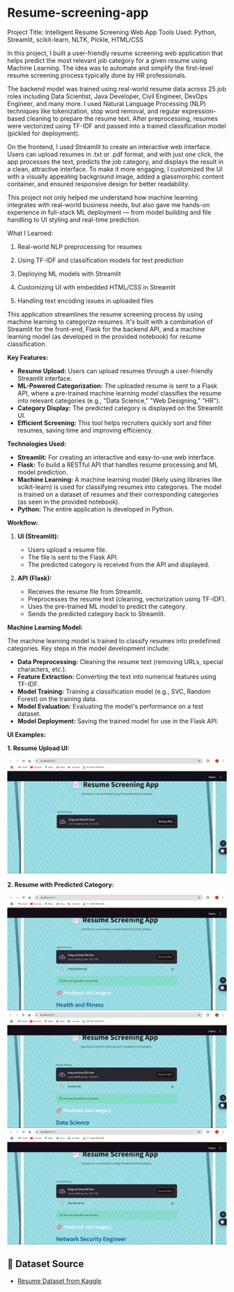 # Resume-screening-app
Project Title: Intelligent Resume Screening Web App
Tools Used: Python, Streamlit, scikit-learn, NLTK, Pickle, HTML/CSS

In this project, I built a user-friendly resume screening web application that helps predict the most relevant job category for a given resume using Machine Learning. The idea was to automate and simplify the first-level resume screening process typically done by HR professionals.

The backend model was trained using real-world resume data across 25 job roles including Data Scientist, Java Developer, Civil Engineer, DevOps Engineer, and many more. I used Natural Language Processing (NLP) techniques like tokenization, stop word removal, and regular expression-based cleaning to prepare the resume text. After preprocessing, resumes were vectorized using TF-IDF and passed into a trained classification model (pickled for deployment).

On the frontend, I used Streamlit to create an interactive web interface. Users can upload resumes in .txt or .pdf format, and with just one click, the app processes the text, predicts the job category, and displays the result in a clean, attractive interface. To make it more engaging, I customized the UI with a visually appealing background image, added a glassmorphic content container, and ensured responsive design for better readability.

This project not only helped me understand how machine learning integrates with real-world business needs, but also gave me hands-on experience in full-stack ML deployment — from model building and file handling to UI styling and real-time prediction.

What I Learned:

1) Real-world NLP preprocessing for resumes

2) Using TF-IDF and classification models for text prediction

3) Deploying ML models with Streamlit

4) Customizing UI with embedded HTML/CSS in Streamlit

5) Handling text encoding issues in uploaded files

This application streamlines the resume screening process by using machine learning to categorize resumes. It's built with a combination of Streamlit for the front-end, Flask for the backend API, and a machine learning model (as developed in the provided notebook) for resume classification.

**Key Features:**

* **Resume Upload:** Users can upload resumes through a user-friendly Streamlit interface.
* **ML-Powered Categorization:** The uploaded resume is sent to a Flask API, where a pre-trained machine learning model classifies the resume into relevant categories (e.g., "Data Science," "Web Designing," "HR").
* **Category Display:** The predicted category is displayed on the Streamlit UI.
* **Efficient Screening:** This tool helps recruiters quickly sort and filter resumes, saving time and improving efficiency.

**Technologies Used:**

* **Streamlit:** For creating an interactive and easy-to-use web interface.
* **Flask:** To build a RESTful API that handles resume processing and ML model prediction.
* **Machine Learning:** A machine learning model (likely using libraries like scikit-learn) is used for classifying resumes into categories.  The model is trained on a dataset of resumes and their corresponding categories (as seen in the provided notebook).
* **Python:** The entire application is developed in Python.

**Workflow:**

1.  **UI (Streamlit):**
    * Users upload a resume file.
    * The file is sent to the Flask API.
    * The predicted category is received from the API and displayed.

2.  **API (Flask):**
    * Receives the resume file from Streamlit.
    * Preprocesses the resume text (cleaning, vectorization using TF-IDF).
    * Uses the pre-trained ML model to predict the category.
    * Sends the predicted category back to Streamlit.

**Machine Learning Model:**

The machine learning model is trained to classify resumes into predefined categories.  Key steps in the model development include:

* **Data Preprocessing:** Cleaning the resume text (removing URLs, special characters, etc.).
* **Feature Extraction:** Converting the text into numerical features using TF-IDF.
* **Model Training:** Training a classification model (e.g., SVC, Random Forest) on the training data.
* **Model Evaluation:** Evaluating the model's performance on a test dataset.
* **Model Deployment:** Saving the trained model for use in the Flask API.

**UI Examples:**

**1. Resume Upload UI:**

![Home Page](https://github.com/profitter261/Resume-screening-app/blob/main/Dashboard/Screenshot%202025-04-09%20232402.png?raw=true)

**2. Resume with Predicted Category:**

![Results](https://github.com/profitter261/Resume-screening-app/blob/main/Dashboard/Screenshot%202025-04-09%20232328.png)
![Results](https://github.com/profitter261/Resume-screening-app/blob/main/Dashboard/Screenshot%202025-04-09%20232343.png)
![Results](https://github.com/profitter261/Resume-screening-app/blob/main/Dashboard/Screenshot%202025-04-09%20232301.png)

## 📁 Dataset Source 
- [Resume Dataset from Kaggle](https://www.kaggle.com/datasets/abdeltawabali/updatedresumedataset-csv)

